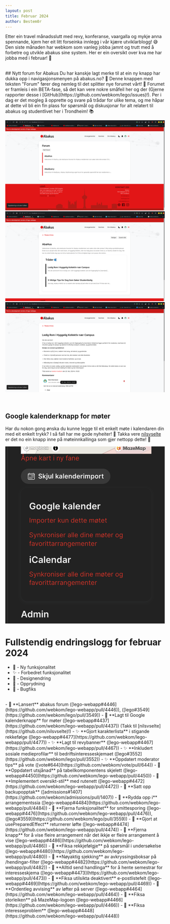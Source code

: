 ```yaml
---
layout: post
title: Februar 2024
author: Bestem0r
---
```


Etter ein travel månadsslutt med revy, konferanse, vaargalla og mykje anna spennande, kjem her eit litt forseinka innlegg i vår kjære utviklarblogg! 😅
Den siste månaden har webkom som vanleg jobba jamnt og trutt med å forbetre og utvikle abakus sine system. Her er ein oversikt over kva me har jobba med i februar! 🎉

<br>
## Nytt forum for Abakus
Du har kanskje lagt merke til at ein ny knapp har dukka opp i navigasjonsmenyen på abakus.no? 🤔
Denne knappen med teksten "Forum" fører deg nemleg til det splitter nye forumet vårt! 🥳 Forumet er framleis i ein BETA-fase, så det kan vere nokre småfeil her og
der (Gjerne rapporter desse i [GitHub](https://github.com/webkom/lego/issues)!). Per i dag er det mogleg å opprette og svare på trådar for ulike tema, og me håpar at dette vil bli ein fin plass for spørsmål og diskusjonar for alt relatert til abakus og studentlivet her i Trondheim! 📚

![Forum_1](/images/posts/2024-03-08-forum-1.png)
![Forum_2](/images/posts/2024-03-08-forum-2.png)
![Forum_3](/images/posts/2024-03-08-forum-3.png)

<br>

## Google kalenderknapp for møter
Har du nokon gong ønska du kunne legge til eit enkelt møte i kalendaren din med eit enkelt trykk? I så fall har me gode nyheiter! 🎁
Takka vere [nilsvselte](https://github.com/nilsvselte) er det no ein knapp inne på møteinnkallinga som gjer nettopp dette! 📅

![Calendar](/images/posts/2024-03-08-calendar.png)

# Fullstendig endringslogg for februar 2024

- 🚀 - Ny funksjonalitet
- ✨ - Forbedret funksjonalitet
- 🎨 - Designendring
- 🧹 - Opprydning
- 🐛 - Bugfiks

<br>
- 🚀 **Lansert** abakus forum ([lego-webapp#4446](https://github.com/webkom/lego-webapp/pull/4446)), ([lego#3549](https://github.com/webkom/lego/pull/3549))
- 🚀 **Lagt til Google kalenderknapp** for møter ([lego-webapp#4437](https://github.com/webkom/lego-webapp/pull/4437)) (Takk til [nilsvselte](https://github.com/nilsvselte)!)
- ✨ **Gjort karakterlista** i stigande rekkefølge ([lego-webapp#4477](https://github.com/webkom/lego-webapp/pull/4477))
- ✨ **Lagt til revybanner** ([lego-webapp#4467](https://github.com/webkom/lego-webapp/pull/4467))
- ✨ **Inkludert sosiale medieprofilar** til bedriftsinteresseskjemaet ([lego#3552](https://github.com/webkom/lego/pull/3552))
- ✨ **Oppdatert moderator tips** på vote ([vote#644](https://github.com/webkom/vote/pull/644))
- 🎨 **Oppdatert utsjånad** på tabellkomponentens skjelett ([lego-webapp#4450](https://github.com/webkom/lego-webapp/pull/4450))
- 🎨 **Implementert oversikt-stil** med rutenett ([lego-webapp#4472](https://github.com/webkom/lego-webapp/pull/4472))
- 🧹 **Satt opp backupopptak** ([admissions#1407](https://github.com/webkom/admissions/pull/1407))
- 🧹 **Rydda opp i** arrangementssia ([lego-webapp#4484](https://github.com/webkom/lego-webapp/pull/4484))
- 🧹 **Fjerna funksjonalitet** for smittesporing ([lego-webapp#4476](https://github.com/webkom/lego-webapp/pull/4476)), ([lego#3559](https://github.com/webkom/lego/pull/3559))
- 🐛 **Gjort at usePreparedEffect** returnerer løfte ([lego-webapp#4474](https://github.com/webkom/lego-webapp/pull/4474))
- 🐛 **Fjerna knapp** for å vise fleire arrangement når det ikkje er fleire arrangement å vise ([lego-webapp#4486](https://github.com/webkom/lego-webapp/pull/4486))
- 🐛 **Fiksa rekkjefølgje** på spørsmål i undersøkelse ([lego-webapp#4480](https://github.com/webkom/lego-webapp/pull/4480))
- 🐛 **Nøyaktig sjekking** av avkryssingsboksar på /hendingar-filter ([lego-webapp#4482](https://github.com/webkom/lego-webapp/pull/4482))
- 🐛 **Alltid send handlinga** for å hente semestrar for interesseskjema ([lego-webapp#4473](https://github.com/webkom/lego-webapp/pull/4473))
- 🐛 **Fiksa utilsikta deaktivert** e-postlistefelt ([lego-webapp#4469](https://github.com/webkom/lego-webapp/pull/4469))
- 🐛 **Ordentleg avvising** av løfter på server ([lego-webapp#4464](https://github.com/webkom/lego-webapp/pull/4464))
- 🐛 **Fiksa storleiken** på MazeMap-logoen ([lego-webapp#4466](https://github.com/webkom/lego-webapp/pull/4466))
- 🐛 **Fiksa interesseproblem** ([lego-webapp#4448](https://github.com/webkom/lego-webapp/pull/4448))


